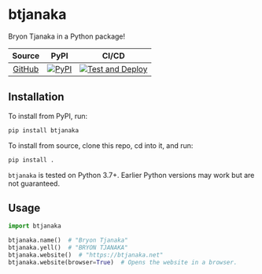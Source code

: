 # btjanaka

Bryon Tjanaka in a Python package!

|                       Source                        |                                                    PyPI                                                    |                                                                                                    CI/CD                                                                                                    |
| :-------------------------------------------------: | :--------------------------------------------------------------------------------------------------------: | :---------------------------------------------------------------------------------------------------------------------------------------------------------------------------------------------------------: |
| [GitHub](https://github.com/btjanaka/btjanaka-pypi) | [![PyPI](https://img.shields.io/pypi/v/btjanaka?style=flat&color=blue)](https://pypi.org/project/btjanaka) | [![Test and Deploy](https://github.com/btjanaka/btjanaka-pypi/workflows/Test%20and%20Deploy/badge.svg?branch=master)](https://github.com/btjanaka/btjanaka-pypi/actions?query=workflow%3A"Test+and+Deploy") |

## Installation

To install from PyPI, run:

```bash
pip install btjanaka
```

To install from source, clone this repo, cd into it, and run:

```bash
pip install .
```

`btjanaka` is tested on Python 3.7+. Earlier Python versions may work but are
not guaranteed.

## Usage

```python
import btjanaka

btjanaka.name()  # "Bryon Tjanaka"
btjanaka.yell()  # "BRYON TJANAKA"
btjanaka.website()  # "https://btjanaka.net"
btjanaka.website(browser=True)  # Opens the website in a browser.
```
